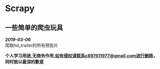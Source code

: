 # Scrapy 
## 一些简单的爬虫玩具
***2019-03-06***
<br>爬取hd_trailer的所有预告片<br>

**个人学习用途,无商务作用,如有侵权请联系c897611977@gmail.com进行删除，同时致以最深的歉意**
